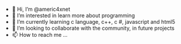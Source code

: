 - 👋 Hi, I’m @americ4xnet
- 👀 I’m interested in learn more about programming
- 🌱 I’m currently learning c language, c++, c #, javascript and html5
- 💞️ I’m looking to collaborate with the community, in future projects
- 📫 How to reach me ...

<!---
americ4xnet/americ4xnet is a ✨ special ✨ repository because its `README.md` (this file) appears on your GitHub profile.
You can click the Preview link to take a look at your changes.
--->
